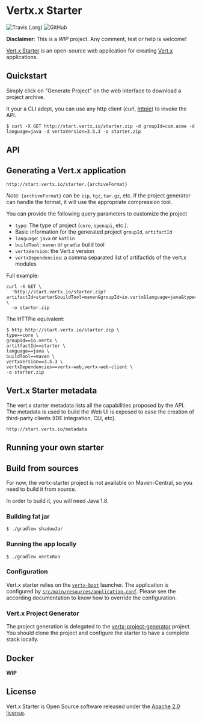 # Vertx.x Starter


![Travis (.org)](https://img.shields.io/travis/vert-x3/vertx-starter.svg)
![GitHub](https://img.shields.io/github/license/vert-x3/vertx-starter.svg)

**Disclaimer**: This is a *WIP* project. Any comment, test or help is welcome!

[Vert.x Starter](http://start.vertx.io) is an open-source web application for creating [Vert.x](https://vertx.io/) applications.

## Quickstart

Simply click on "Generate Project" on the web interface to download a project archive.

It your a CLI adept, you can use any http client (curl, [httpie](https://httpie.org/)) to invoke the API.

`$ curl -X GET http://start.vertx.io/starter.zip -d groupId=com.acme -d language=java -d vertxVersion=3.5.3 -o starter.zip`

## API

## Generating a Vert.x application

`http://start.vertx.io/starter.{archiveFormat}`

*Note*: `{archiveFormat}` can be `zip`, `tgz`, `tar.gz`, etc. if the project generator can handle the format, it will use the appropriate compression tool.  

You can provide the following query parameters to customize the project
* `type`: The type of project (`core`, `openapi`, etc.).
* Basic information for the generated project `groupId`, `artifactId`
* `language`: `java` or `kotlin`
* `buildTool`: `maven` or `gradle` build tool
* `vertxVersion`: the Vert.x version
* `vertxDependencies`: a comma separated list of artifactIds  of the vert.x modules

Full example:
```
curl -X GET \
  'http://start.vertx.io/starter.zip?artifactId=starter&buildTool=maven&groupId=io.vertx&language=java&type=core&vertxDependencies=&vertxVersion=3.5.3' \
  -o starter.zip
```

The HTTPie equivalent:
```
$ http http://start.vertx.io/starter.zip \
type==core \
groupId==io.vertx \
artitfactId==starter \
language==java \
buildTool==maven \
vertxVersion==3.5.3 \
vertxDependencies==vertx-web,vertx-web-client \
-o starter.zip
```
## Vert.x Starter metadata

The vert.x starter metadata lists all the capabilities proposed by the API. The metadata is used to build the Web UI is exposed to ease the creation of third-party clients (IDE integration, CLI, etc).

`http://start.vertx.io/metadata`


## Running your own starter

## Build from sources

For now, the vertx-starter project is not available on Maven-Central, so you need to build it from source.

In order to build it, you will need Java 1.8.

### Building fat jar

`$ ./gradlew shadowJar`

### Running the app locally

`$ ./gradlew vertxRun`

### Configuration

Vert.x starter relies on the [`vertx-boot`](https://github.com/jponge/vertx-boot) launcher.
The application is configured by [`src/main/resources/application.conf`](./src/main/resources/application.conf).
Please see the according documentation to know how to override the configuration.

### Vert.x Project Generator
The project generation is delegated to the [vertx-project-generator](https://github.com/vert-x3/vertx-project-generator) project.
You should clone the project and configure the starter to have a complete stack locally.

## Docker

**WIP**

## License

Vert.x Starter is Open Source software released under the [Apache 2.0 license](http://www.apache.org/licenses/LICENSE-2.0.html).

